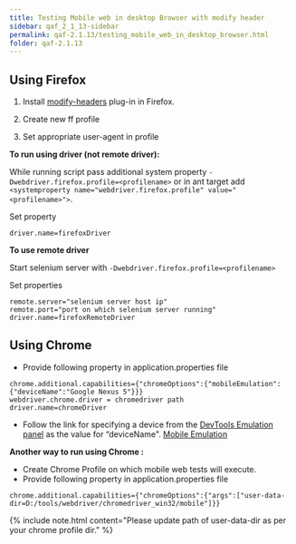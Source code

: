 ```yaml
---
title: Testing Mobile web in desktop Browser with modify header
sidebar: qaf_2_1_13-sidebar
permalink: qaf-2.1.13/testing_mobile_web_in_desktop_browser.html
folder: qaf-2.1.13
---
```


## Using Firefox

1. Install [modify-headers](https://addons.mozilla.org/en-us/firefox/addon/modify-headers/) plug-in in Firefox.

2. Create new ff profile

3. Set appropriate user-agent in profile

**To run using driver (not remote driver):**

While running script pass additional system property ```-Dwebdriver.firefox.profile=<profilename>```
or in ant target add ```<systemproperty name="webdriver.firefox.profile" value="<profilename>">```.

Set property

```properties
driver.name=firefoxDriver
```

**To use remote driver**

Start selenium server with ```-Dwebdriver.firefox.profile=<profilename>```

Set properties

```properties
remote.server="selenium server host ip"
remote.port="port on which selenium server running"
driver.name=firefoxRemoteDriver
```

## Using Chrome

* Provide following property in application.properties file

```properties
chrome.additional.capabilities={"chromeOptions":{"mobileEmulation":{"deviceName":"Google Nexus 5"}}}
webdriver.chrome.driver = chromedriver path
driver.name=chromeDriver
```

* Follow the link for specifying a device from the [DevTools Emulation panel](https://developer.chrome.com/devtools/docs/mobile-emulation) as the value for “deviceName". [Mobile Emulation](https://sites.google.com/a/chromium.org/chromedriver/mobile-emulation)

**Another way to run using Chrome :**

* Create Chrome Profile on which mobile web tests will execute.
* Provide following property in application.properties file

```properties
chrome.additional.capabilities={"chromeOptions":{"args":["user-data-dir=D:/tools/webdriver/chromedriver_win32/mobile"]}}
```

{% include note.html content="Please update path of user-data-dir as per your chrome profile dir." %}
